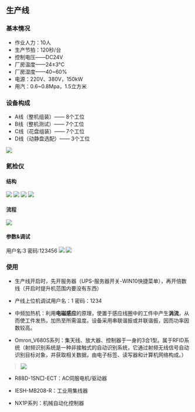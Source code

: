 ## 生产线
### 基本情况
- 作业人力：10人
- 生产节拍：120秒/台
- 控制电压——DC24V
- 厂房温度——24±3°C
- 厂房湿度——40~60%
- 电源：220V、380V，150kW
- 用汽：0.6~0.8Mpa，1.5立方米

### 设备构成
- A线（整机组装）—— 8个工位
- B线（整机测试）—— 7个工位
- C线（花盘组装）—— 7个工位
- D线（动静盘选配）—— 3个工位

![](https://ddns.smpi.top:10000/md_attachments/Pasted%20image%2020220513161035.png)

### 氦检仪
#### 结构
![](https://ddns.smpi.top:10000/md_attachments/Pasted%20image%2020220527205635.png)
![](https://ddns.smpi.top:10000/md_attachments/Pasted%20image%2020220527210338.png)
![](https://ddns.smpi.top:10000/md_attachments/Pasted%20image%2020220527210641.png)
![](https://ddns.smpi.top:10000/md_attachments/Pasted%20image%2020220527210902.png)

#### 流程
![](https://ddns.smpi.top:10000/md_attachments/Pasted%20image%2020220527211354.png)

#### 参数&调试
用户名:3 密码:123456
![](https://ddns.smpi.top:10000/md_attachments/Pasted%20image%2020220527211923.png)
![](https://ddns.smpi.top:10000/md_attachments/Pasted%20image%2020220527212123.png)

### 使用
- 生产线开启时，先开服务器（UPS-服务器开关-WIN10快捷菜单），再开倍数线（开启时提升机范围内要没有东西）

- 产线上位机调试用户名：1 密码：1234

- 中频加热机：利用**电磁感应**的原理，使置于感应线圈中的工件中产生**涡流**，从而使工件发热，加热至所需温度。设备采用串联谐振或并联谐振，因而功率因数较高。

- Omron_V680S系列：集天线、放大器、控制器于一身的3合1型。属于RFID系统（射频识别系统是一种非接触式的自动识别系统，它通过射频无线信号自动识别目标对象，并获取相关数据，由电子标签、读写器和计算机网络构成。）
> ![](https://ddns.smpi.top:10000/md_attachments/Pasted%20image%2020220608100509.png)

- R88D-1SN□-ECT：AC伺服电机/驱动器

- IESH-MB208-R：工业用集线器

- NX1P系列：机械自动化控制器